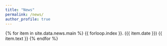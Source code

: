 ```yaml
---
title: "News"
permalink: /news/
author_profile: true
---
```


{% for item in site.data.news.main %}
 {{ forloop.index }}. ({{ item.date }}) {{ item.text }}
{% endfor %}